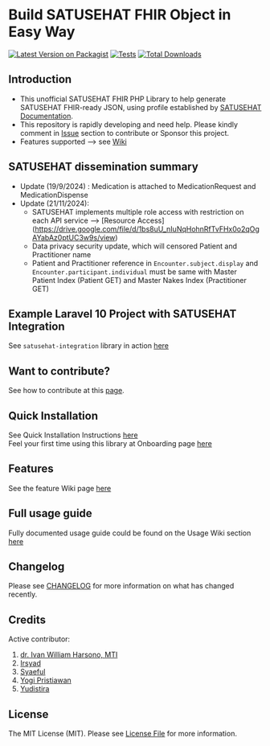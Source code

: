 # Build SATUSEHAT FHIR Object in Easy Way

[![Latest Version on Packagist](https://img.shields.io/packagist/v/ivanwilliammd/satusehat-integration.svg?style=flat-square)](https://packagist.org/packages/ivanwilliammd/satusehat-integration)
[![Tests](https://img.shields.io/github/actions/workflow/status/ivanwilliammd/satusehat-integration/run-tests.yml?branch=main&label=tests&style=flat-square)](https://github.com/ivanwilliammd/satusehat-integration/actions/workflows/run-tests.yml)
[![Total Downloads](https://img.shields.io/packagist/dt/ivanwilliammd/satusehat-integration.svg?style=flat-square)](https://packagist.org/packages/ivanwilliammd/satusehat-integration)

## Introduction
- This unofficial SATUSEHAT FHIR PHP Library to help generate SATUSEHAT FHIR-ready JSON, using profile established by [SATUSEHAT Documentation](https://satusehat.kemkes.go.id/platform/docs).
- This repository is rapidly developing and need help. Please kindly comment in [Issue](https://github.com/ivanwilliammd/satusehat-integration/issues) section to contribute or Sponsor this project.
- Features supported --> see [Wiki](https://github.com/ivanwilliammd/satusehat-integration/wiki/Features)

## SATUSEHAT dissemination summary
- Update (19/9/2024) : Medication is attached to MedicationRequest and MedicationDispense
- Update (21/11/2024):
    - SATUSEHAT implements multiple role access with restriction on each API service --> [Resource Access] (https://drive.google.com/file/d/1bs8uU_nIuNqHohnRfTvFHx0o2qOgAYabAz0ptUC3w9s/view)
    - Data privacy security update, which will censored Patient and Practitioner name
    - Patient and Practitioner reference in ```Encounter.subject.display``` and ```Encounter.participant.individual``` must be same with Master Patient Index (Patient GET) and Master Nakes Index (Practitioner GET)

## Example Laravel 10 Project with SATUSEHAT Integration
See ```satusehat-integration``` library in action [here](https://github.com/ivanwilliammd/satusehat-laravel-example)

## Want to contribute?
See how to contribute at this [page](CONTRIBUTING.md).<br>

## Quick Installation
See Quick Installation Instructions [here](https://github.com/ivanwilliammd/satusehat-integration/wiki/Installation)<br>
Feel your first time using this library at Onboarding page [here](https://github.com/ivanwilliammd/satusehat-integration/wiki/Onboarding)

## Features
See the feature Wiki page [here](https://github.com/ivanwilliammd/satusehat-integration/wiki/Features)

## Full usage guide
Fully documented usage guide could be found on the Usage Wiki section [here](https://github.com/ivanwilliammd/SATUSEHAT-integration/wiki/Usage)

## Changelog

Please see [CHANGELOG](CHANGELOG.md) for more information on what has changed recently.

## Credits

Active contributor:
1. [dr. Ivan William Harsono, MTI](https://github.com/ivanwilliammd)
2. [Irsyad](https://github.com/IrsyadProject)
3. [Syaeful](https://github.com/SyaefulKai)
4. [Yogi Pristiawan](https://github.com/YogiPristiawan)
5. [Yudistira](https://github.com/yudistirasd)

## License
The MIT License (MIT). Please see [License File](LICENSE.md) for more information.

